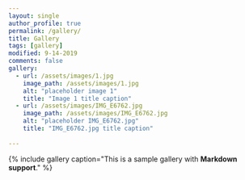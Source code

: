 ```yaml
---
layout: single
author_profile: true
permalink: /gallery/
title: Gallery
tags: [gallery]
modified: 9-14-2019
comments: false
gallery:
  - url: /assets/images/1.jpg
    image_path: /assets/images/1.jpg
    alt: "placeholder image 1"
    title: "Image 1 title caption"
  - url: /assets/images/IMG_E6762.jpg
    image_path: /assets/images/IMG_E6762.jpg
    alt: "placeholder IMG_E6762.jpg"
    title: "IMG_E6762.jpg title caption"
    
---
```


{% include gallery caption="This is a sample gallery with **Markdown support**." %}

